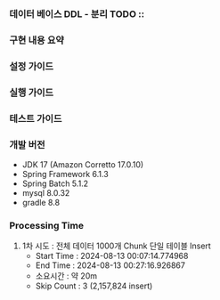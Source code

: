 ### 데이터 베이스 DDL - 분리 TODO :: 

### 구현 내용 요약

### 설정 가이드 

### 실행 가이드

### 테스트 가이드 

### 개발 버전
- JDK 17 (Amazon Corretto 17.0.10)
- Spring Framework 6.1.3
- Spring Batch 5.1.2
- mysql 8.0.32
- gradle 8.8


### Processing Time
1. 1차 시도 : 전체 데이터 1000개 Chunk 단일 테이블 Insert
   - Start Time : 2024-08-13 00:07:14.774968
   - End Time : 2024-08-13 00:27:16.926867
   - 소요시간 : 약 20m
   - Skip Count : 3 (2,157,824 insert)
